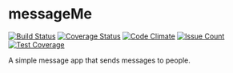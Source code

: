 
# messageMe
[![Build Status](https://travis-ci.org/Daymorelah/messageMe.svg?branch=test)](https://travis-ci.org/Daymorelah/messageMe) [![Coverage Status](https://coveralls.io/repos/github/Daymorelah/messageMe/badge.svg?branch=test)](https://coveralls.io/github/Daymorelah/messageMe?branch=test) [![Code Climate](https://codeclimate.com/github/Daymorelah/messageMe/badges/gpa.svg)](https://codeclimate.com/github/Daymorelah/messageMe) [![Issue Count](https://codeclimate.com/github/Daymorelah/messageMe/badges/issue_count.svg)](https://codeclimate.com/github/Daymorelah/messageMe) [![Test Coverage](https://codeclimate.com/github/Daymorelah/messageMe/badges/coverage.svg)](https://codeclimate.com/github/Daymorelah/messageMe/coverage)

A simple message app that sends messages to people. 
